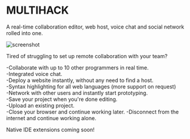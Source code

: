 # MULTIHACK
A real-time collaboration editor, web host, voice chat and social network rolled into one.  

![screenshot](https://github.com/RationalCoding/multihack/blob/gh-pages/img/mockup.jpg?raw=true)

Tired of struggling to set up remote collaboration with your team?

-Collaborate with up to 10 other programmers in real time.  
-Integrated voice chat.  
-Deploy a website instantly, without any need to find a host.  
-Syntax highlighting for all web languages (more support on request)  
-Network with other users and instantly start prototyping.  
-Save your project when you're done editing.  
-Upload an existing project.  
-Close your browser and continue working later.
-Disconnect from the internet and continue working alone.


Native IDE extensions coming soon!
